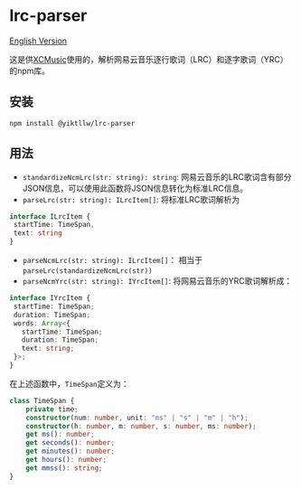 # lrc-parser
[English Version](README-EN.md)

这是供[XCMusic](https://github.com/yiktllw/XCMusic)使用的，解析网易云音乐逐行歌词（LRC）和逐字歌词（YRC）的npm库。

## 安装
```shell
npm install @yiktllw/lrc-parser
```

## 用法
 - `standardizeNcmLrc(str: string): string`: 网易云音乐的LRC歌词含有部分JSON信息，可以使用此函数将JSON信息转化为标准LRC信息。
 - `parseLrc(str: string): ILrcItem[]`: 将标准LRC歌词解析为
 ```typescript
 interface ILrcItem {
  startTime: TimeSpan,
  text: string
 }
 ```
 - `parseNcmLrc(str: string): ILrcItem[]`： 相当于`parseLrc(standardizeNcmLrc(str))`
 - `parseNcmYrc(str: string): IYrcItem[]`: 将网易云音乐的YRC歌词解析成：
 ```typescript
interface IYrcItem {
  startTime: TimeSpan;
  duration: TimeSpan;
  words: Array<{
    startTime: TimeSpan;
    duration: TimeSpan;
    text: string;
  }>;
}
 ```
 
 在上述函数中，`TimeSpan`定义为：
```typescript
class TimeSpan {
    private time;
    constructor(num: number, unit: "ms" | "s" | "m" | "h");
    constructor(h: number, m: number, s: number, ms: number);
    get ms(): number;
    get seconds(): number;
    get minutes(): number;
    get hours(): number;
    get mmss(): string;
}
``` 